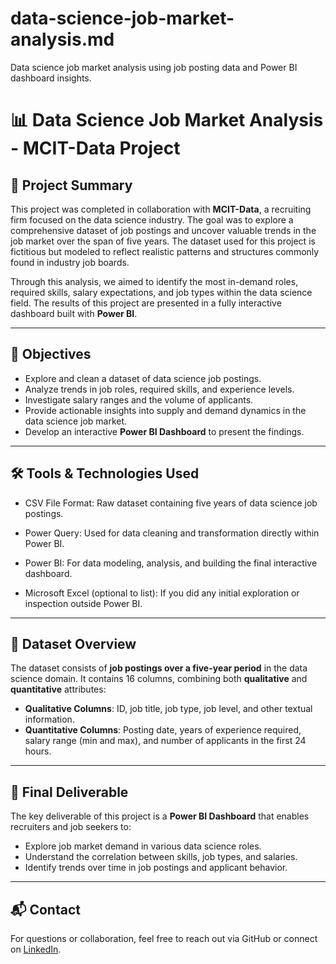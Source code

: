 # data-science-job-market-analysis.md
Data science job market analysis using job posting data and Power BI dashboard insights.


# 📊 Data Science Job Market Analysis - MCIT-Data Project

## 📝 Project Summary

This project was completed in collaboration with **MCIT-Data**, a recruiting firm focused on the data science industry. The goal was to explore a comprehensive dataset of job postings and uncover valuable trends in the job market over the span of five years. The dataset used for this project is fictitious but modeled to reflect realistic patterns and structures commonly found in industry job boards.

Through this analysis, we aimed to identify the most in-demand roles, required skills, salary expectations, and job types within the data science field. The results of this project are presented in a fully interactive dashboard built with **Power BI**.

---

## 🎯 Objectives

- Explore and clean a dataset of data science job postings.
- Analyze trends in job roles, required skills, and experience levels.
- Investigate salary ranges and the volume of applicants.
- Provide actionable insights into supply and demand dynamics in the data science job market.
- Develop an interactive **Power BI Dashboard** to present the findings.

---

## 🛠️ Tools & Technologies Used

- CSV File Format: Raw dataset containing five years of data science job postings.

- Power Query: Used for data cleaning and transformation directly within Power BI.

- Power BI: For data modeling, analysis, and building the final interactive dashboard.

- Microsoft Excel (optional to list): If you did any initial exploration or inspection outside Power BI.

---

## 📁 Dataset Overview

The dataset consists of **job postings over a five-year period** in the data science domain. It contains 16 columns, combining both **qualitative** and **quantitative** attributes:

- **Qualitative Columns**: ID, job title, job type, job level, and other textual information.
- **Quantitative Columns**: Posting date, years of experience required, salary range (min and max), and number of applicants in the first 24 hours.

---

## 📌 Final Deliverable

The key deliverable of this project is a **Power BI Dashboard** that enables recruiters and job seekers to:

- Explore job market demand in various data science roles.
- Understand the correlation between skills, job types, and salaries.
- Identify trends over time in job postings and applicant behavior.

---

## 📬 Contact

For questions or collaboration, feel free to reach out via GitHub or connect on [LinkedIn](#).


